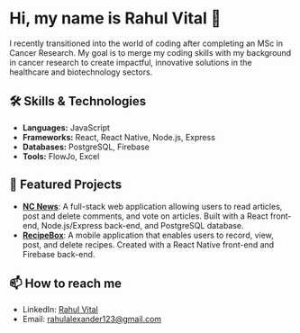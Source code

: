 # Hi, my name is Rahul Vital :wave:

I recently transitioned into the world of coding after completing an MSc in Cancer Research. My goal is to merge my coding skills with my background in cancer research to create impactful, innovative solutions in the healthcare and biotechnology sectors.

## :hammer_and_wrench: Skills & Technologies
- **Languages:** JavaScript
- **Frameworks:** React, React Native, Node.js, Express
- **Databases:** PostgreSQL, Firebase
- **Tools:** FlowJo, Excel

## :file_folder: Featured Projects
- [**NC News**](https://github.com/rahulvital/nc-news): A full-stack web application allowing users to read articles, post and delete comments, and vote on articles. Built with a React front-end, Node.js/Express back-end, and PostgreSQL database.
- [**RecipeBox**](https://github.com/bitbybit-nc/RecipeBox): A mobile application that enables users to record, view, post, and delete recipes. Created with a React Native front-end and Firebase back-end.

## :mailbox: How to reach me
- LinkedIn: [Rahul Vital](https://www.linkedin.com/in/rahul-v-16a61694/)
- Email: [rahulalexander123@gmail.com](rahulalexander123@gmail.com)
